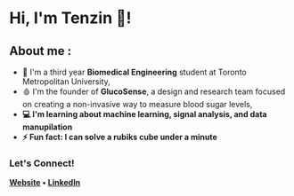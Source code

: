 <h1> Hi, I'm Tenzin 👋! </h1>

<h2>About me :</h2>

- 🍎 I'm a third year **Biomedical Engineering** student at Toronto Metropolitan University,
- 🩸 I'm the founder of **GlucoSense**, a design and research team focused on creating a non-invasive way to measure blood sugar levels, <b>
- 💻 I'm learning about **machine learning, signal analysis, and data manupilation**<b>
- ⚡  **Fun fact:** I can solve a rubiks cube under a minute<b>

<h3 align = "centre">Let's Connect!</h3>
<p align="centre">
  <a href="https://tenzindhonyoe.com/">Website</a> •
  <a href="https://www.linkedin.com/in/tenzindhonyoe/">LinkedIn</a>
</p>

<!--
**TenzinDhonyoe/TenzinDhonyoe** is a ✨ _special_ ✨ repository because its `README.md` (this file) appears on your GitHub profile.

Here are some ideas to get you started:

- 🔭 I’m currently working on ...
- 🌱 I’m currently learning ...
- 👯 I’m looking to collaborate on ...
- 🤔 I’m looking for help with ...
- 💬 Ask me about ...
- 📫 How to reach me: ...
- 😄 Pronouns: ...
- ⚡ Fun fact: ...
-->
